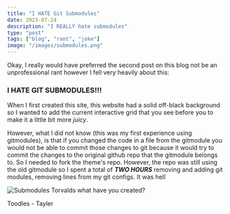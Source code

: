 ```yaml
---
title: "I HATE Git Submodules"
date: 2023-07-24
description: "I REALLY hate submodules"
type: "post"
tags: ["blog", "rant", "joke"]
image: "/images/submodules.png"
---
```


Okay, I really would have preferred the second post on this blog not be an unprofessional rant however I fell very heavily about this:

### I HATE GIT SUBMODULES!!!

When I first created this site, this website had a solid off-black background so I wanted to add the current interactive grid that you see before you to make it a little bit more *juicy*.

However, what I did not know (this was my first experience using gitmodules), is that if you changed the code in a file from the gitmodule you would not be able to commit those changes to git because it would try to commit the changes to the original github repo that the gitmodule belongs to. So I needed to fork the theme's repo. However, the repo was still using the old gitmodule so I spent a total of ***TWO HOURS*** removing and adding git modules, removing lines from my git configs. It was hell

![Submodules](/content/posts/submodules/submodules.png)
Torvalds what have you created?

Toodles
    - Tayler
